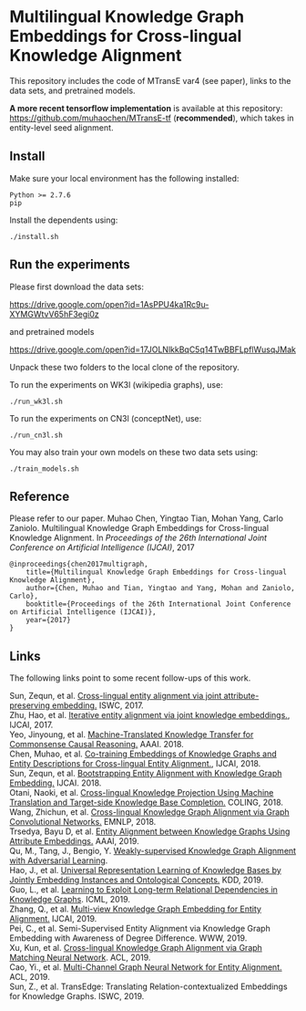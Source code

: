# Multilingual Knowledge Graph Embeddings for Cross-lingual Knowledge Alignment

This repository includes the code of MTransE var4 (see paper), links to the data sets, and pretrained models.

**A more recent tensorflow implementation** is available at this repository: https://github.com/muhaochen/MTransE-tf (**recommended**), which takes in entity-level seed alignment.
## Install
Make sure your local environment has the following installed:

    Python >= 2.7.6
    pip
    
Install the dependents using:

    ./install.sh

## Run the experiments
Please first download the data sets:

https://drive.google.com/open?id=1AsPPU4ka1Rc9u-XYMGWtvV65hF3egi0z

and pretrained models

https://drive.google.com/open?id=17JOLNlkkBqC5q14TwBBFLpflWusqJMak

Unpack these two folders to the local clone of the repository.

To run the experiments on WK3l (wikipedia graphs), use:

    ./run_wk3l.sh
To run the experiments on CN3l (conceptNet), use:

    ./run_cn3l.sh
You may also train your own models on these two data sets using:

    ./train_models.sh

## Reference
Please refer to our paper. 
Muhao Chen, Yingtao Tian, Mohan Yang, Carlo Zaniolo. Multilingual Knowledge Graph Embeddings for Cross-lingual Knowledge Alignment. In *Proceedings of the 26th International Joint Conference on Artificial Intelligence (IJCAI)*, 2017

    @inproceedings{chen2017multigraph,
        title={Multilingual Knowledge Graph Embeddings for Cross-lingual Knowledge Alignment},
        author={Chen, Muhao and Tian, Yingtao and Yang, Mohan and Zaniolo, Carlo},
        booktitle={Proceedings of the 26th International Joint Conference on Artificial Intelligence (IJCAI)},
        year={2017}
    }

## Links
The following links point to some recent follow-ups of this work.

Sun, Zequn, et al. [Cross-lingual entity alignment via joint attribute-preserving embedding.](https://iswc2017.semanticweb.org/wp-content/uploads/papers/MainProceedings/188.pdf) ISWC, 2017.  
Zhu, Hao, et al. [Iterative entity alignment via joint knowledge embeddings.](https://www.researchgate.net/profile/Hao_Zhu31/publication/318830326_Iterative_Entity_Alignment_via_Joint_Knowledge_Embeddings/links/598afe10aca27243585a115e/Iterative-Entity-Alignment-via-Joint-Knowledge-Embeddings.pdf), IJCAI, 2017.  
Yeo, Jinyoung, et al. [Machine-Translated Knowledge Transfer for Commonsense Causal Reasoning.](https://pdfs.semanticscholar.org/d065/0236b8cd7a693691eb479614d31a394b0c9b.pdf) AAAI. 2018.  
Chen, Muhao, et al. [Co-training Embeddings of Knowledge Graphs and Entity Descriptions for Cross-lingual Entity Alignment.](http://www.ijcai.org/proceedings/2018/0556.pdf), IJCAI, 2018.  
Sun, Zequn, et al. [Bootstrapping Entity Alignment with Knowledge Graph Embedding.](https://www.ijcai.org/proceedings/2018/0611.pdf) IJCAI. 2018.  
Otani, Naoki, et al. [Cross-lingual Knowledge Projection Using Machine Translation and Target-side Knowledge Base Completion.](http://www.aclweb.org/anthology/C18-1128) COLING, 2018.  
Wang, Zhichun, et al. [Cross-lingual Knowledge Graph Alignment via Graph Convolutional Networks.](http://aclweb.org/anthology/D18-1032) EMNLP, 2018.  
Trsedya, Bayu D, et al. [Entity Alignment between Knowledge Graphs Using Attribute Embeddings.](http://www.ruizhang.info/publications/AAAI2019-Entity%20Alignment%20between%20Knowledge%20Graphs%20Using%20Attribute%20Embeddings.pdf) AAAI, 2019.  
Qu, M., Tang, J., Bengio, Y. [Weakly-supervised Knowledge Graph Alignment with Adversarial Learning](https://arxiv.org/abs/1907.03179).  
Hao, J., et al. [Universal Representation Learning of Knowledge Bases by Jointly Embedding Instances and Ontological Concepts.](http://yellowstone.cs.ucla.edu/~muhao/articles/KDD19_JOIE.pdf) KDD, 2019.  
Guo, L., et al. [Learning to Exploit Long-term Relational Dependencies in Knowledge Graphs](https://arxiv.org/pdf/1905.04914.pdf). ICML, 2019.  
Zhang, Q., et al. [Multi-view Knowledge Graph Embedding for Entity Alignment.](https://arxiv.org/pdf/1906.02390.pdf) IJCAI, 2019.  
Pei, C., et al. Semi-Supervised Entity Alignment via Knowledge Graph Embedding with Awareness of Degree Difference. WWW, 2019.  
Xu, Kun, et al. [Cross-lingual Knowledge Graph Alignment via Graph Matching Neural Network](https://arxiv.org/pdf/1905.11605). ACL, 2019.  
Cao, Yi., et al. [Multi-Channel Graph Neural Network for Entity Alignment.](https://www.aclweb.org/anthology/P19-1140) ACL, 2019.  
Sun, Z., et al. TransEdge: Translating Relation-contextualized Embeddings for Knowledge Graphs. ISWC, 2019.

